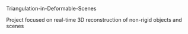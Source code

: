 Triangulation-in-Deformable-Scenes

Project focused on real-time 3D reconstruction of non-rigid objects and scenes
